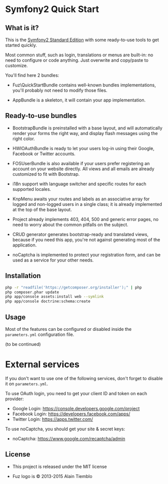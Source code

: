 Symfony2 Quick Start
========================

## What is it?

This is the [Symfony2 Standard Edition](https://github.com/symfony/symfony-standard) with some ready-to-use tools to get started quickly.

Most common stuff, such as login, translations or menus are built-in: no need to configure or code anything. Just overwrite and copy/paste to customize.

You'll find here 2 bundles:

- Fuz\QuickStartBundle contains well-known bundles implementations, you'll probably not need to modify those files.

- AppBundle is a skeleton, it will contain your app implementation.

## Ready-to-use bundles

- BootstrapBundle is preinstalled with a base layout, and will automatically render your forms the right way, and display flash messages using the right color.

- HWIOAuthBundle is ready to let your users log-in using their Google, Facebook or Twitter accounts.

- FOSUserBundle is also available if your users prefer registering an account on your website directly. All views and all emails are already customized to fit with Bootstrap.

- i18n support with language switcher and specific routes for each supported locales.

- KnpMenu awaits your routes and labels as an associative array for logged and non-logged users in a single class; it is already implemented at the top of the base layout.

- Project already implements 403, 404, 500 and generic error pages, no need to worry about the common pitfalls on the subject.

- CRUD generator generates bootstrap-ready and translated views, because if you need this app, you're not against generating most of the application.

- noCaptcha is implemented to protect your registration form, and can be used as a service for your other needs.

## Installation

```sh
php -r "readfile('https://getcomposer.org/installer');" | php
php composer.phar update
php app/console assets:install web --symlink
php app/console doctrine:schema:create
```

## Usage

Most of the features can be configured or disabled inside the `parameters.yml` configuration file.


(to be continued)

# External services

If you don't want to use one of the following services, don't forget to disable it on `parameters.yml`.

To use OAuth login, you need to get your client ID and token on each provider:

- Google Login: https://console.developers.google.com/project
- Facebook Login: https://developers.facebook.com/apps/
- Twitter Login: https://apps.twitter.com/

To use noCaptcha, you should get your site & secret keys:

- noCaptcha: https://www.google.com/recaptcha/admin

## License

- This project is released under the MIT license

- Fuz logo is © 2013-2015 Alain Tiemblo

